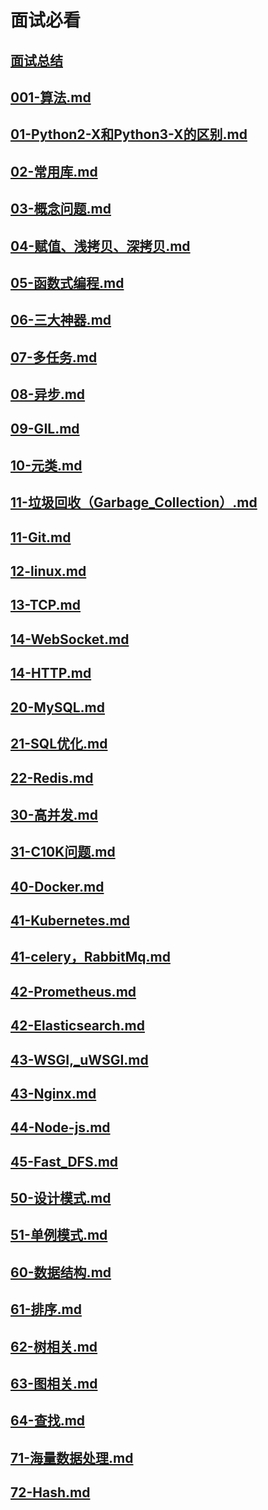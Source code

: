 
# 面试必看

## [面试总结](./00-面试总结.md)

## [001-算法.md](./001-算法.md)
## [01-Python2-X和Python3-X的区别.md](./01-Python2-X和Python3-X的区别.md)
## [02-常用库.md](./02-常用库.md)
## [03-概念问题.md](./03-概念问题.md)
## [04-赋值、浅拷贝、深拷贝.md](./04-赋值、浅拷贝、深拷贝.md)
## [05-函数式编程.md](./05-函数式编程.md)
## [06-三大神器.md](./06-三大神器.md)
## [07-多任务.md](./07-多任务.md)
## [08-异步.md](./08-异步.md)
## [09-GIL.md](./09-GIL.md)
## [10-元类.md](./10-元类.md)
## [11-垃圾回收（Garbage_Collection）.md](./11-垃圾回收（Garbage_Collection）.md)
## [11-Git.md](./11-Git.md)
## [12-linux.md](./12-linux.md)
## [13-TCP.md](./13-TCP.md)
## [14-WebSocket.md](./14-WebSocket.md)
## [14-HTTP.md](./14-HTTP.md)
## [20-MySQL.md](./20-MySQL.md)
## [21-SQL优化.md](./21-SQL优化.md)
## [22-Redis.md](./22-Redis.md)
## [30-高并发.md](./30-高并发.md)
## [31-C10K问题.md](./31-C10K问题.md)
## [40-Docker.md](./40-Docker.md)
## [41-Kubernetes.md](./41-Kubernetes.md)
## [41-celery，RabbitMq.md](./41-celery，RabbitMq.md)
## [42-Prometheus.md](./42-Prometheus.md)
## [42-Elasticsearch.md](./42-Elasticsearch.md)
## [43-WSGI,_uWSGI.md](./43-WSGI,_uWSGI.md)
## [43-Nginx.md](./43-Nginx.md)
## [44-Node-js.md](./44-Node-js.md)
## [45-Fast_DFS.md](./45-Fast_DFS.md)
## [50-设计模式.md](./50-设计模式.md)
## [51-单例模式.md](./51-单例模式.md)
## [60-数据结构.md](./60-数据结构.md)
## [61-排序.md](./61-排序.md)
## [62-树相关.md](./62-树相关.md)
## [63-图相关.md](./63-图相关.md)
## [64-查找.md](./64-查找.md)
## [71-海量数据处理.md](./71-海量数据处理.md)
## [72-Hash.md](./72-Hash.md)
